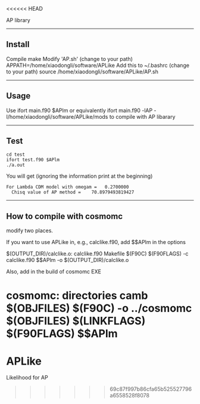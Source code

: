 <<<<<< HEAD

AP library

-----------------
Install
-----------------

Compile 
	make
Modify 'AP.sh' (change to your path)
	APPATH=/home/xiaodongli/software/APLike
Add this to ~/.bashrc (change to your path)
	source /home/xiaodongli/software/APLike/AP.sh


-----------------
Usage
-----------------

Use 
	ifort main.f90 $APlm 
or equivalently
	ifort main.f90 -lAP -I/home/xiaodongli/software/APLike/mods
to compile with AP libarary

-----------------
Test
-----------------

	cd test
	ifort test.f90 $APlm
	./a.out

You will get (ignoring the information print at the beginning)

 	For Lambda CDM model with omegam =   0.2700000    
	  Chisq value of AP method =    70.8979493819427
	
-----------------
How to compile with cosmomc
-----------------

modify two places.

If you want to use APLike in, e.g., calclike.f90, add $$APlm in the options

$(OUTPUT_DIR)/calclike.o: calclike.f90 Makefile
        $(F90C) $(F90FLAGS) -c calclike.f90 $$APlm -o $(OUTPUT_DIR)/calclike.o


Also, add in the build of cosmomc EXE

cosmomc: directories camb $(OBJFILES)
        $(F90C) -o ../cosmomc $(OBJFILES) $(LINKFLAGS) $(F90FLAGS)  $$APlm
=======
# APLike
Likelihood for AP
>>>>>>> 69c87f997b86cfa65b525527796a6558528f8078
